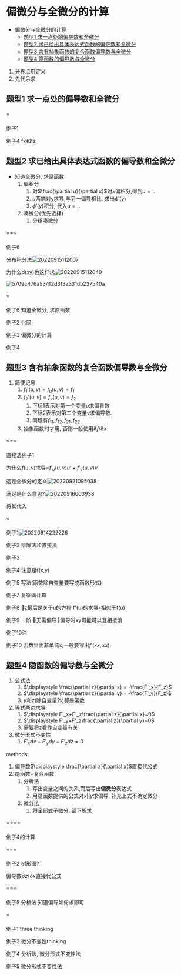 # 偏微分与全微分的计算

- [偏微分与全微分的计算](#偏微分与全微分的计算)
  - [题型1 求一点处的偏导数和全微分](#题型1-求一点处的偏导数和全微分)
  - [题型2 求已给出具体表达式函数的偏导数和全微分](#题型2-求已给出具体表达式函数的偏导数和全微分)
  - [题型3 含有抽象函数的复合函数偏导数与全微分](#题型3-含有抽象函数的复合函数偏导数与全微分)
  - [题型4 隐函数的偏导数与全微分](#题型4-隐函数的偏导数与全微分)

1. 分界点用定义
2. 先代后求

## 题型1 求一点处的偏导数和全微分

⭐

例子1

例子4 fx和fz

## 题型2 求已给出具体表达式函数的偏导数和全微分

- 知道全微分, 求原函数
    1. 偏积分
       1. 对$\frac{\partial u}{\partial x}$对$x$偏积分,得到$u=..$
       2. $u$两端对y求导,与另一偏导相比, 求出$\phi'(y)$
       3. $\phi'(y)$积分, 代入$u=..$
    2. 凑微分(优先选择)
       1. 分组凑微分

⭐=⭐

例子6

分布积分法![20220915112007](https://raw.githubusercontent.com/Logible/Image/main/note_image/20220915112007.png)

为什么d(xy)也这样求![20220915112049](https://raw.githubusercontent.com/Logible/Image/main/note_image/20220915112049.png)

![5709c476a534f2d3f3a331db237540a](https://raw.githubusercontent.com/Logible/Image/main/note_image/5709c476a534f2d3f3a331db237540a.jpg)

⭐

例子6 知道全微分, 求原函数

例子2 化简

例子3 偏微分的计算

例子4

## 题型3 含有抽象函数的复合函数偏导数与全微分

1. 简便记号
   1. $f_1'(u,v)=f_u(u,v)=f_1$
   2. $f_2'(u,v)=f_v(u,v)=f_2$
      1. 下标1表示对第一个变量$u$求偏导数
      2. 下标2表示对第二个变量$v$求偏导数.
      3. 同理有$f_{11},f_{12},f_{21},f_{22}$
   3. 抽象函数时才用, 否则一般使用$\partial f/\partial x$

⭐=⭐

直接法例子1

为什么$f(u,v)$求导=$f'_u(u,v)u'+f'_v(u,v)v'$

这是全微分的定义![20220921095038](https://raw.githubusercontent.com/Logible/Image/main/note_image/20220921095038.png)

满足是什么意思?![20220916003938](https://raw.githubusercontent.com/Logible/Image/main/note_image/20220916003938.png)

将其代入

⭐

例子1![20220914222226](https://raw.githubusercontent.com/Logible/Image/main/note_image/20220914222226.png)

例子2 排除法和直接法

例子3

例子4 注意是f(x,y)

例子5 写法(函数除自变量要写成函数形式)

例子7 复杂滴计算

例子8 🏀z最后是关于u的方程 f'(u)的求导-相似于f(u)

例子9 一阶 🏀无需偏导🏀偏导时xy可能可以互相抵消

例子10注

例子10 函数里面非单纯x,一般要写出$f'(xx,xx)$;

## 题型4 隐函数的偏导数与全微分

1. 公式法
   1. $\displaystyle \frac{\partial z}{\partial x} = -\frac{F'_x}{F_z}$
   2. $\displaystyle \frac{\partial z}{\partial y} = -\frac{F'_y}{F_z}$
   3. $y$和$z$(除自变量外)都是常数
2. 等式两边求导
   1. $\displaystyle F'_x+F'_z\frac{\partial z}{\partial x}=0$
   2. $\displaystyle F'_y+F'_z\frac{\partial z}{\partial y}=0$
   3. 需要将z看作自变量有关
3. 微分形式不变性
   1. $F'_xdx+F'_ydy+F'_zdz=0$

methods:

1. 偏导数$\displaystyle \frac{\partial z}{\partial x}$直接代公式
2. 隐函数+复合函数
   1. 分析法
      1. 写出变量之间的关系,而后写出**偏微分**表达式
      2. 用隐函数提供的公式对$x || y$求偏导, 补充上式不确定微分
   2. 微分法
      1. 将全部式子微分, 留下所求

⭐⭐⭐⭐

例子4的计算

⭐=⭐

例子2 树形图?

偏导数$\partial z/\partial x$直接代公式

⭐⭐⭐

例子5 分析法 知道偏导如何求即可

⭐

例子1 three thinking

例子3 微分不变性thinking

例子4 分析法, 微分形式不变性法

例子5 微分形式不变性法
